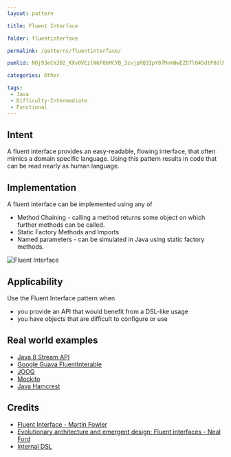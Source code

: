 ```yaml
---
layout: pattern

title: Fluent Interface

folder: fluentinterface

permalink: /patterns/fluentinterface/

pumlid: NOj93eCm302_KXv0VEzlN6F0bMCYB_3zvjpRQ3IpY97MnkNwEZD7l04SdtP8dlMfOAVBaYqRNHr4wy54Xo_Uk6uSSjWwC9FT0Zh61DYrPY_pyXs9WPF-NIllRLJN7m00

categories: Other

tags: 
 - Java
 - Difficulty-Intermediate
 - Functional
---
```


## Intent
A fluent interface provides an easy-readable, flowing interface, that often mimics a domain specific language. Using this pattern results in code that can be read nearly as human language.

## Implementation

A fluent interface can be implemented using any of
 
 * Method Chaining - calling a method returns some object on which further methods can be called.
 * Static Factory Methods and Imports
 * Named parameters - can be simulated in Java using static factory methods.

![Fluent Interface](./etc/fluentinterface.png "Fluent Interface")

## Applicability
Use the Fluent Interface pattern when

* you provide an API that would benefit from a DSL-like usage
* you have objects that are difficult to configure or use

## Real world examples

* [Java 8 Stream API](http://www.oracle.com/technetwork/articles/java/ma14-java-se-8-streams-2177646.html)
* [Google Guava FluentInterable](https://github.com/google/guava/wiki/FunctionalExplained)
* [JOOQ](http://www.jooq.org/doc/3.0/manual/getting-started/use-cases/jooq-as-a-standalone-sql-builder/)
* [Mockito](http://mockito.org/)
* [Java Hamcrest](http://code.google.com/p/hamcrest/wiki/Tutorial)

## Credits

* [Fluent Interface - Martin Fowler](http://www.martinfowler.com/bliki/FluentInterface.html)
* [Evolutionary architecture and emergent design: Fluent interfaces - Neal Ford](http://www.ibm.com/developerworks/library/j-eaed14/)
* [Internal DSL](http://www.infoq.com/articles/internal-dsls-java)
